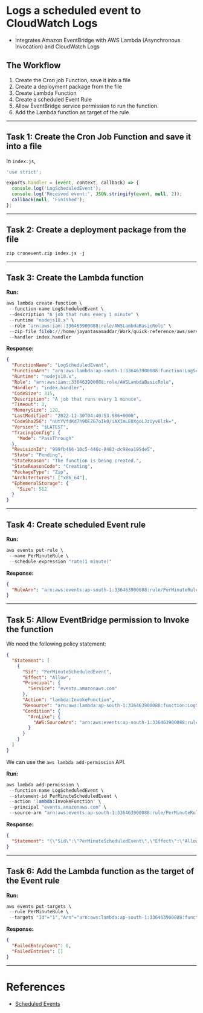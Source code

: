 # Logs a scheduled event to CloudWatch Logs

- Integrates Amazon EventBridge with AWS Lambda (Asynchronous Invocation) and CloudWatch Logs

## The Workflow

1. Create the Cron job Function, save it into a file
2. Create a deployment package from the file
3. Create Lambda Function
4. Create a scheduled Event Rule
5. Allow EventBridge service permission to run the function.
6. Add the Lambda function as target of the rule

---

## Task 1: Create the Cron Job Function and save it into a file

In `index.js`,

```js
'use strict';

exports.handler = (event, context, callback) => {
  console.log('LogScheduledEvent');
  console.log('Received event:', JSON.stringify(event, null, 2));
  callback(null, 'Finished');
};
```

---

## Task 2: Create a deployment package from the file

```s
zip cronevent.zip index.js -j
```

---

## Task 3: Create the Lambda function

**Run:**

```s
aws lambda create-function \
 --function-name LogScheduledEvent \
 --description "A job that runs every 1 minute" \
 --runtime "nodejs18.x" \
 --role "arn:aws:iam::336463900088:role/AWSLambdaBasicRole" \
 --zip-file fileb:///home/jayantasamaddar/Work/quick-reference/aws/serverless/lambda/assets/functions/cronevent/cronevent.zip \
 --handler index.handler
```

**Response:**

```json
{
  "FunctionName": "LogScheduledEvent",
  "FunctionArn": "arn:aws:lambda:ap-south-1:336463900088:function:LogScheduledEvent",
  "Runtime": "nodejs18.x",
  "Role": "arn:aws:iam::336463900088:role/AWSLambdaBasicRole",
  "Handler": "index.handler",
  "CodeSize": 315,
  "Description": "A job that runs every 1 minute",
  "Timeout": 3,
  "MemorySize": 128,
  "LastModified": "2022-11-30T04:40:53.986+0000",
  "CodeSha256": "nUtYVfdKd7h9OEZG7oIk0/iAXImLEOXgoLJzUyv6lzk=",
  "Version": "$LATEST",
  "TracingConfig": {
    "Mode": "PassThrough"
  },
  "RevisionId": "999fb466-10c5-446c-8483-dc98ea195de5",
  "State": "Pending",
  "StateReason": "The function is being created.",
  "StateReasonCode": "Creating",
  "PackageType": "Zip",
  "Architectures": ["x86_64"],
  "EphemeralStorage": {
    "Size": 512
  }
}
```

---

## Task 4: Create scheduled Event rule

**Run:**

```s
aws events put-rule \
 --name PerMinuteRule \
 --schedule-expression "rate(1 minute)"
```

**Response:**

```json
{
  "RuleArn": "arn:aws:events:ap-south-1:336463900088:rule/PerMinuteRule"
}
```

---

## Task 5: Allow EventBridge permission to Invoke the function

We need the following policy statement:

```json
{
  "Statement": [
    {
      "Sid": "PerMinuteScheduledEvent",
      "Effect": "Allow",
      "Principal": {
        "Service": "events.amazonaws.com"
      },
      "Action": "lambda:InvokeFunction",
      "Resource": "arn:aws:lambda:ap-south-1:336463900088:function:LogScheduledEvent",
      "Condition": {
        "ArnLike": {
          "AWS:SourceArn": "arn:aws:events:ap-south-1:336463900088:rule/PerMinuteRule"
        }
      }
    }
  ]
}
```

We can use the `aws lambda add-permission` API.

**Run:**

```s
aws lambda add-permission \
 --function-name LogScheduledEvent \
 --statement-id PerMinuteScheduledEvent \
 --action 'lambda:InvokeFunction' \
 --principal "events.amazonaws.com" \
 --source-arn "arn:aws:events:ap-south-1:336463900088:rule/PerMinuteRule" \
```

**Response:**

```json
{
  "Statement": "{\"Sid\":\"PerMinuteScheduledEvent\",\"Effect\":\"Allow\",\"Principal\":{\"Service\":\"events.amazonaws.com\"},\"Action\":\"lambda:InvokeFunction\",\"Resource\":\"arn:aws:lambda:ap-south-1:336463900088:function:LogScheduledEvent\",\"Condition\":{\"ArnLike\":{\"AWS:SourceArn\":\"arn:aws:events:ap-south-1:336463900088:rule/PerMinuteRule\"}}}"
}
```

---

## Task 6: Add the Lambda function as the target of the Event rule

**Run:**

```s
aws events put-targets \
 --rule PerMinuteRule \
 --targets "Id"="1","Arn"="arn:aws:lambda:ap-south-1:336463900088:function:LogScheduledEvent"
```

**Response:**

```json
{
  "FailedEntryCount": 0,
  "FailedEntries": []
}
```

---

# References

- [Scheduled Events](https://docs.aws.amazon.com/AmazonCloudWatch/latest/events/ScheduledEvents.html)

